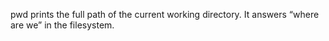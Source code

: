 pwd prints the full path of the current working directory. It answers “where are we” in the filesystem.